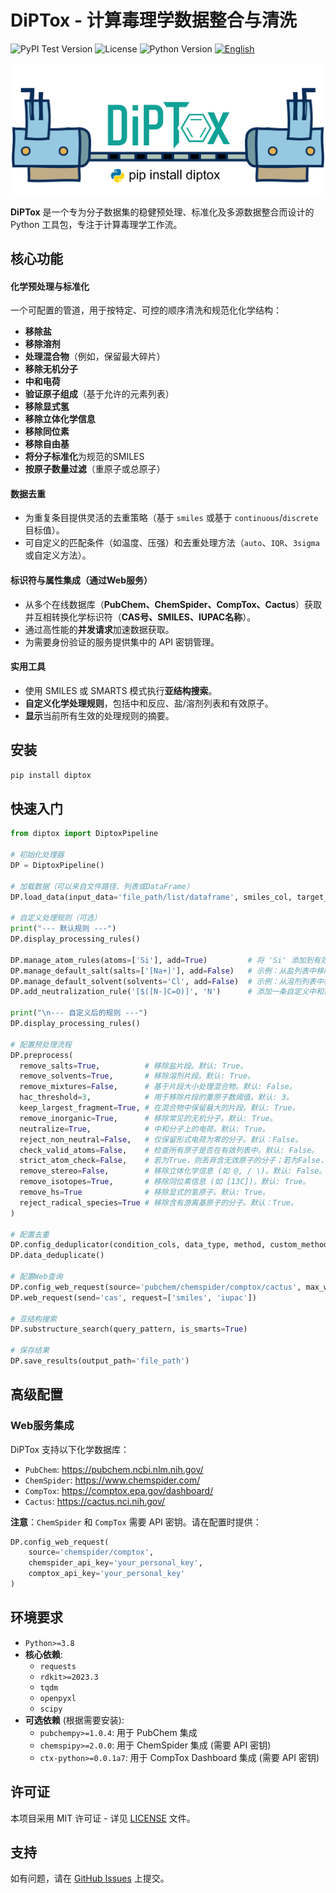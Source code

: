 # DiPTox - 计算毒理学数据整合与清洗

![PyPI Test Version](https://img.shields.io/badge/testpypi-1.0.1-blue) ![License](https://img.shields.io/badge/license-MIT-blue.svg) ![Python Version](https://img.shields.io/badge/python-3.8+-brightgreen.svg) [![English](https://img.shields.io/badge/-English-blue.svg)](./README.md)

<p align="center">
  <img src="assets/TOC.png" alt="DiPTox 工作流示意图" width="500">
</p>

**DiPTox** 是一个专为分子数据集的稳健预处理、标准化及多源数据整合而设计的 Python 工具包，专注于计算毒理学工作流。

## 核心功能

#### 化学预处理与标准化
一个可配置的管道，用于按特定、可控的顺序清洗和规范化化学结构：
-   **移除盐**
-   **移除溶剂**
-   **处理混合物**（例如，保留最大碎片）
-   **移除无机分子**
-   **中和电荷**
-   **验证原子组成**（基于允许的元素列表）
-   **移除显式氢**
-   **移除立体化学信息**
-   **移除同位素**
-   **移除自由基**
-   **将分子标准化**为规范的SMILES
-   **按原子数量过滤**（重原子或总原子）

#### 数据去重
-   为重复条目提供灵活的去重策略（基于 `smiles` 或基于 `continuous`/`discrete` 目标值）。
-   可自定义的匹配条件（如温度、压强）和去重处理方法（`auto`、`IQR`、`3sigma` 或自定义方法）。

#### 标识符与属性集成（通过Web服务）
-   从多个在线数据库（**PubChem、ChemSpider、CompTox、Cactus**）获取并互相转换化学标识符（**CAS号、SMILES、IUPAC名称**）。
-   通过高性能的**并发请求**加速数据获取。
-   为需要身份验证的服务提供集中的 API 密钥管理。

#### 实用工具
-   使用 SMILES 或 SMARTS 模式执行**亚结构搜索**。
-   **自定义化学处理规则**，包括中和反应、盐/溶剂列表和有效原子。
-   **显示**当前所有生效的处理规则的摘要。

## 安装
```bash
pip install diptox
```

## 快速入门
```python
from diptox import DiptoxPipeline

# 初始化处理器
DP = DiptoxPipeline()

# 加载数据（可以来自文件路径、列表或DataFrame）
DP.load_data(input_data='file_path/list/dataframe', smiles_col, target_col, cas_col)

# 自定义处理规则（可选）
print("--- 默认规则 ---")
DP.display_processing_rules()

DP.manage_atom_rules(atoms=['Si'], add=True)         # 将 'Si' 添加到有效原子列表
DP.manage_default_salt(salts=['[Na+]'], add=False)   # 示例：从盐列表中移除钠盐
DP.manage_default_solvent(solvents='Cl', add=False)  # 示例：从溶剂列表中移除氯
DP.add_neutralization_rule('[$([N-]C=O)]', 'N')      # 添加一条自定义中和规则

print("\n--- 自定义后的规则 ---")
DP.display_processing_rules()

# 配置预处理流程
DP.preprocess(
  remove_salts=True,          # 移除盐片段。默认: True。
  remove_solvents=True,       # 移除溶剂片段。默认: True。
  remove_mixtures=False,      # 基于片段大小处理混合物。默认: False。
  hac_threshold=3,            # 用于移除片段的重原子数阈值。默认: 3。
  keep_largest_fragment=True, # 在混合物中保留最大的片段。默认: True。
  remove_inorganic=True,      # 移除常见的无机分子。默认: True。
  neutralize=True,            # 中和分子上的电荷。默认: True。
  reject_non_neutral=False,   # 仅保留形式电荷为零的分子。默认：False。
  check_valid_atoms=False,    # 检查所有原子是否在有效列表中。默认: False。
  strict_atom_check=False,    # 若为True，则丢弃含无效原子的分子；若为False，则尝试从支链移除它们。默认: False。
  remove_stereo=False,        # 移除立体化学信息 (如 @, / \)。默认: False。
  remove_isotopes=True,       # 移除同位素信息 (如 [13C])。默认: True。
  remove_hs=True              # 移除显式的氢原子。默认: True。
  reject_radical_species=True # 移除含有游离基原子的分子。默认：True。
)

# 配置去重
DP.config_deduplicator(condition_cols, data_type, method, custom_method)
DP.data_deduplicate()

# 配置Web查询
DP.config_web_request(source='pubchem/chemspider/comptox/cactus', max_workers, ...)
DP.web_request(send='cas', request=['smiles', 'iupac'])

# 亚结构搜索
DP.substructure_search(query_pattern, is_smarts=True)

# 保存结果
DP.save_results(output_path='file_path')
```

## 高级配置

### Web服务集成
DiPTox 支持以下化学数据库：
-   `PubChem`: https://pubchem.ncbi.nlm.nih.gov/
-   `ChemSpider`: https://www.chemspider.com/
-   `CompTox`: https://comptox.epa.gov/dashboard/
-   `Cactus`: https://cactus.nci.nih.gov/

**注意**：`ChemSpider` 和 `CompTox` 需要 API 密钥。请在配置时提供：
```python
DP.config_web_request(
    source='chemspider/comptox',
    chemspider_api_key='your_personal_key',
    comptox_api_key='your_personal_key'
)
```
## 环境要求
- `Python>=3.8`
- **核心依赖**:
  - `requests`
  - `rdkit>=2023.3`
  - `tqdm`
  - `openpyxl`
  - `scipy`
- **可选依赖** (根据需要安装):
  - `pubchempy>=1.0.4`: 用于 PubChem 集成
  - `chemspipy>=2.0.0`: 用于 ChemSpider 集成 (需要 API 密钥)
  - `ctx-python>=0.0.1a7`: 用于 CompTox Dashboard 集成 (需要 API 密钥)

## 许可证
本项目采用 MIT 许可证 - 详见 [LICENSE](LICENSE) 文件。

## 支持
如有问题，请在 [GitHub Issues](https://github.com/Hya0FAD/DiPTox/issues) 上提交。